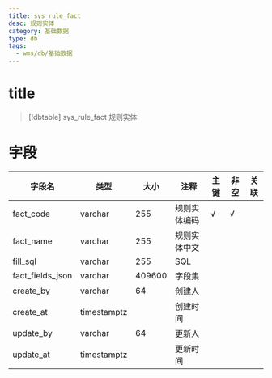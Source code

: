 ```yaml
---
title: sys_rule_fact
desc: 规则实体
category: 基础数据
type: db
tags:
  - wms/db/基础数据
---
```


# title
>[!dbtable] sys_rule_fact
> 规则实体

# 字段
| 字段名 | 类型 | 大小 | 注释 | 主键 | 非空 | 关联 |
| --- | --- | --- | --- | --- | --- | --- |
| fact_code | varchar | 255 | 规则实体编码 | √ | √ |  |
| fact_name | varchar | 255 | 规则实体中文 |  |  |  |
| fill_sql | varchar | 255 | SQL |  |  |  |
| fact_fields_json | varchar | 409600 | 字段集 |  |  |  |
| create_by | varchar | 64 | 创建人 |  |  |  |
| create_at | timestamptz |  | 创建时间 |  |  |  |
| update_by | varchar | 64 | 更新人 |  |  |  |
| update_at | timestamptz |  | 更新时间 |  |  |  |

